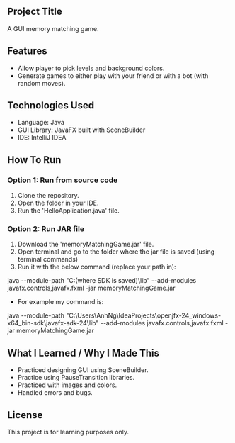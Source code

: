 ## Project Title
A GUI memory matching game.

## Features
- Allow player to pick levels and background colors.
- Generate games to either play with your friend or with a bot (with random moves).

## Technologies Used
- Language: Java
- GUI Library: JavaFX built with SceneBuilder
- IDE: IntelliJ IDEA
## How To Run
### Option 1: Run from source code
1. Clone the repository.
2. Open the folder in your IDE.
3. Run the 'HelloApplication.java' file.
### Option 2: Run JAR file
1. Download the 'memoryMatchingGame.jar' file.
2. Open terminal and go to the folder where the jar file is saved (using terminal commands)
3. Run it with the below command (replace your path in):

java --module-path "C:(where SDK is saved)\lib" --add-modules javafx.controls,javafx.fxml -jar memoryMatchingGame.jar

- For example my command is:

java --module-path "C:\Users\AnhNg\IdeaProjects\openjfx-24_windows-x64_bin-sdk\javafx-sdk-24\lib" --add-modules javafx.controls,javafx.fxml -jar memoryMatchingGame.jar

## What I Learned / Why I Made This
- Practiced designing GUI using SceneBuilder.
- Practice using PauseTransition libraries.
- Practiced with images and colors.
- Handled errors and bugs.
## License
This project is for learning purposes only.